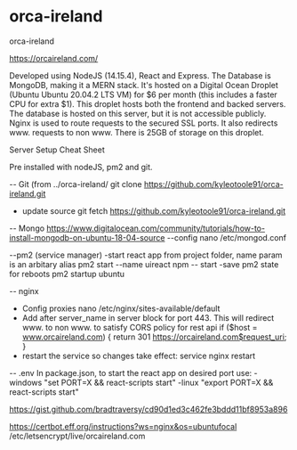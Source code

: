 # orca-ireland
orca-ireland

https://orcaireland.com/

Developed using NodeJS (14.15.4), React and Express. 
The Database is MongoDB, making it a MERN stack.
It's hosted on a Digital Ocean Droplet (Ubuntu Ubuntu 20.04.2 LTS VM) for $6 per month (this includes a faster CPU for extra $1).
This droplet hosts both the frontend and backed servers. 
The database is hosted on this server, but it is not accessible publicly. 
Nginx is used to route requests to the secured SSL ports. It also redirects www. requests to non www.
There is 25GB of storage on this droplet.

Server Setup Cheat Sheet

Pre installed with nodeJS, pm2 and git.

-- Git (from ../orca-ireland/
git clone https://github.com/kyleotoole91/orca-ireland.git
- update source
git fetch https://github.com/kyleotoole91/orca-ireland.git

-- Mongo
https://www.digitalocean.com/community/tutorials/how-to-install-mongodb-on-ubuntu-18-04-source
--config
nano /etc/mongod.conf

--pm2 (service manager)
-start react app from project folder, name param is an arbitary alias
pm2 start --name uireact npm -- start
-save pm2 state for reboots
pm2 startup ubuntu

-- nginx 
- Config proxies
nano /etc/nginx/sites-available/default
- Add after server_name in server block for port 443. This will redirect www. to non www. to satisfy CORS policy for rest api
if ($host = www.orcaireland.com) {
  return 301 https://orcaireland.com$request_uri;
}
- restart the service so changes take effect: service nginx restart

-- .env
In package.json, to start the react app on desired port use:
-windows
"set PORT=X && react-scripts start"
-linux
"export PORT=X && react-scripts start"

https://gist.github.com/bradtraversy/cd90d1ed3c462fe3bddd11bf8953a896

https://certbot.eff.org/instructions?ws=nginx&os=ubuntufocal
/etc/letsencrypt/live/orcaireland.com
